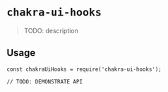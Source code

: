 # `chakra-ui-hooks`

> TODO: description

## Usage

```
const chakraUiHooks = require('chakra-ui-hooks');

// TODO: DEMONSTRATE API
```
